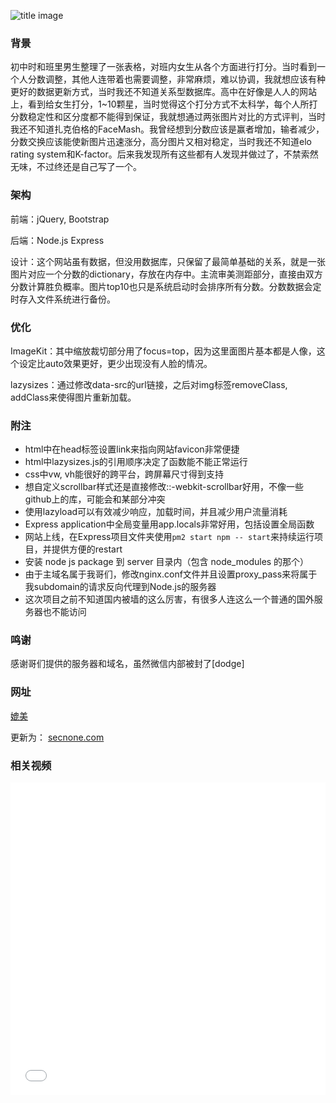 ![title image](https://images.unsplash.com/photo-1500322969630-a26ab6eb64cc?ixlib=rb-1.2.1&ixid=eyJhcHBfaWQiOjExMjU4fQ&w=1000&q=80)

### 背景

初中时和班里男生整理了一张表格，对班内女生从各个方面进行打分。当时看到一个人分数调整，其他人连带着也需要调整，非常麻烦，难以协调，我就想应该有种更好的数据更新方式，当时我还不知道关系型数据库。高中在好像是人人的网站上，看到给女生打分，1~10颗星，当时觉得这个打分方式不太科学，每个人所打分数稳定性和区分度都不能得到保证，我就想通过两张图片对比的方式评判，当时我还不知道扎克伯格的FaceMash。我曾经想到分数应该是赢者增加，输者减少，分数交换应该能使新图片迅速涨分，高分图片又相对稳定，当时我还不知道elo rating system和K-factor。后来我发现所有这些都有人发现并做过了，不禁索然无味，不过终还是自己写了一个。

### 架构

前端：jQuery, Bootstrap

后端：Node.js Express

设计：这个网站虽有数据，但没用数据库，只保留了最简单基础的关系，就是一张图片对应一个分数的dictionary，存放在内存中。主流审美测距部分，直接由双方分数计算胜负概率。图片top10也只是系统启动时会排序所有分数。分数数据会定时存入文件系统进行备份。

### 优化

ImageKit：其中缩放裁切部分用了focus=top，因为这里面图片基本都是人像，这个设定比auto效果更好，更少出现没有人脸的情况。

lazysizes：通过修改data-src的url链接，之后对img标签removeClass, addClass来使得图片重新加载。

### 附注

- html中在head标签设置link来指向网站favicon非常便捷
- html中lazysizes.js的引用顺序决定了函数能不能正常运行
- css中vw, vh能很好的跨平台，跨屏幕尺寸得到支持
- 想自定义scrollbar样式还是直接修改::-webkit-scrollbar好用，不像一些github上的库，可能会和某部分冲突
- 使用lazyload可以有效减少响应，加载时间，并且减少用户流量消耗
- Express application中全局变量用app.locals非常好用，包括设置全局函数
- 网站上线，在Express项目文件夹使用`pm2 start npm -- start`来持续运行项目，并提供方便的restart
- 安装 node js package 到 server 目录内（包含 node_modules 的那个）
- 由于主域名属于我哥们，修改nginx.conf文件并且设置proxy_pass来将属于我subdomain的请求反向代理到Node.js的服务器
- 这次项目之前不知道国内被墙的这么厉害，有很多人连这么一个普通的国外服务器也不能访问

### 鸣谢

感谢哥们提供的服务器和域名，虽然微信内部被封了[dodge]

### 网址

[媲美](http://ysmiao.cn/ycy/)

更新为： [secnone.com](http://secnone.com/)

### 相关视频

<iframe src="//player.bilibili.com/player.html?aid=68030952&cid=118001267&page=1" scrolling="no" border="0" frameborder="no" framespacing="0" allowfullscreen="true" width="100%" height="500px"> </iframe>